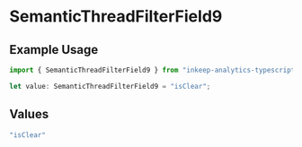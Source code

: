 # SemanticThreadFilterField9

## Example Usage

```typescript
import { SemanticThreadFilterField9 } from "inkeep-analytics-typescript/models/components";

let value: SemanticThreadFilterField9 = "isClear";
```

## Values

```typescript
"isClear"
```